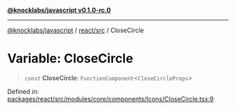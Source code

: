 [**@knocklabs/javascript v0.1.0-rc.0**](../../../README.md)

***

[@knocklabs/javascript](../../../modules.md) / [react/src](../README.md) / CloseCircle

# Variable: CloseCircle

> `const` **CloseCircle**: `FunctionComponent`\<`CloseCircleProps`\>

Defined in: [packages/react/src/modules/core/components/Icons/CloseCircle.tsx:9](https://github.com/knocklabs/javascript/blob/main/packages/react/src/modules/core/components/Icons/CloseCircle.tsx#L9)
